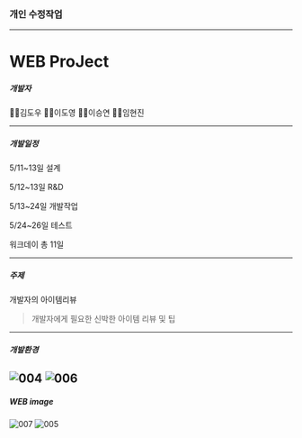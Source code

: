 ### 개인 수정작업




------------------------------------------
# WEB ProJect



##### 개발자

🙋‍♂️김도우 🙋‍♂️이도영 🙋‍♀️이승연 🙋‍♀️임현진

----

##### 개발일정

5/11~13일 설계

5/12~13일 R&D

5/13~24일 개발작업

5/24~26일 테스트 

워크데이 총 11일

------------------------------------------

##### 주제

개발자의 아이템리뷰

> 개발자에게 필요한 신박한 아이템 리뷰 및 팁

--------

##### 개발환경
![004](https://user-images.githubusercontent.com/80452660/120623069-57ae9900-c49a-11eb-9023-46327a8894fa.png)
![006](https://user-images.githubusercontent.com/80452660/120623328-9c3a3480-c49a-11eb-9a6d-1003a806cf44.png)
------------

##### WEB image
![007](https://user-images.githubusercontent.com/80452660/120623321-9b090780-c49a-11eb-8150-d4493940e598.png)
![005](https://user-images.githubusercontent.com/80452660/120623066-567d6c00-c49a-11eb-8d5a-99ab3c8c5687.png)


